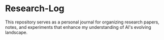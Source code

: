 # Research-Log
This repository serves as a personal journal for organizing research papers, notes, and experiments that enhance my understanding of AI's evolving landscape.
